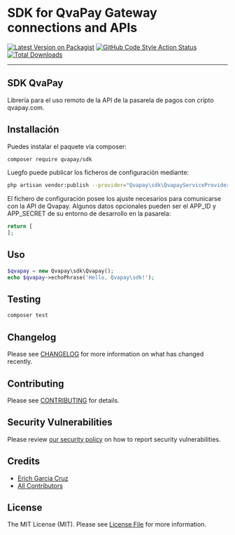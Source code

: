 # SDK for QvaPay Gateway connections and APIs

[![Latest Version on Packagist](https://img.shields.io/packagist/v/qvapay/sdk.svg?style=flat-square)](https://packagist.org/packages/qvapay/sdk)
[![GitHub Code Style Action Status](https://img.shields.io/github/workflow/status/qvapay/sdk/Check%20&%20fix%20styling?label=code%20style)](https://github.com/qvapay/sdk/actions?query=workflow%3A"Check+%26+fix+styling"+branch%3Amain)
[![Total Downloads](https://img.shields.io/packagist/dt/qvapay/sdk.svg?style=flat-square)](https://packagist.org/packages/qvapay/sdk)

---
SDK QvaPay
---

Librería para el uso remoto de la API de la pasarela de pagos con cripto qvapay.com.

## Installación

Puedes instalar el paquete vía composer:

```bash
composer require qvapay/sdk
```

Luegfo puede publicar los ficheros de configuración mediante:

```bash
php artisan vendor:publish --provider="Qvapay\sdk\QvapayServiceProvider" --tag="sdk-config"
```

El fichero de configuración posee los ajuste necesarios para comunicarse con la API de Qvapay. Algunos datos opcionales pueden ser el APP_ID y APP_SECRET de su entorno de desarrollo en la pasarela:

```php
return [
];
```

## Uso

```php
$qvapay = new Qvapay\sdk\Qvapay();
echo $qvapay->echoPhrase('Hello, Qvapay\sdk!');
```

## Testing

```bash
composer test
```

## Changelog

Please see [CHANGELOG](CHANGELOG.md) for more information on what has changed recently.

## Contributing

Please see [CONTRIBUTING](.github/CONTRIBUTING.md) for details.

## Security Vulnerabilities

Please review [our security policy](../../security/policy) on how to report security vulnerabilities.

## Credits

- [Erich Garcia Cruz](https://github.com/n3omaster)
- [All Contributors](../../contributors)

## License

The MIT License (MIT). Please see [License File](LICENSE.md) for more information.

